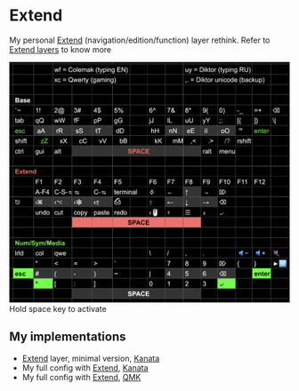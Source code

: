 # Extend

My personal [Extend](https://github.com/stevep99/keyboard-tweaks/tree/master/ExtendLayer) (navigation/edition/function) layer rethink.
Refer to [Extend layers](https://colemakmods.github.io/ergonomic-mods/extend.html) to know more

![](Extend.jpg)
Hold space key to activate

## My implementations

- [Extend](extend.kbd#L17-L23) layer, minimal version, [Kanata](https://github.com/jtroo/kanata)
- My full config with [Extend](kanata.kbd#L47-L54), [Kanata](https://github.com/jtroo/kanata)
- My full config with [Extend](https://github.com/XelorR/Keychron_qmk/blob/wireless_playground/keyboards/keychron/k11_max/jis_encoder/rgb/keymaps/my/keymap.c#L131-L136), [QMK](https://qmk.fm/)
